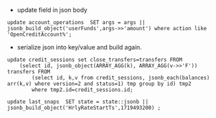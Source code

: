 - update field in json body
```
update account_operations  SET args = args || jsonb_build_object('userFunds',args->>'amount') where action like 'OpenCreditAccount%';
```

- serialize json into key/value and build again.
```
update credit_sessions set close_transfers=transfers FROM 
    (select id, jsonb_object(ARRAY_AGG(k), ARRAY_AGG(v->>'F')) transfers FROM 
        (select id, k,v from credit_sessions, jsonb_each(balances) arr(k,v) where version=2 and status=1) tmp group by id) tmp2
        where tmp2.id=credit_sessions.id;
```


```
update last_snaps  SET state = state::jsonb || jsonb_build_object('HrlyRateStartTs',1719493200) ;
```